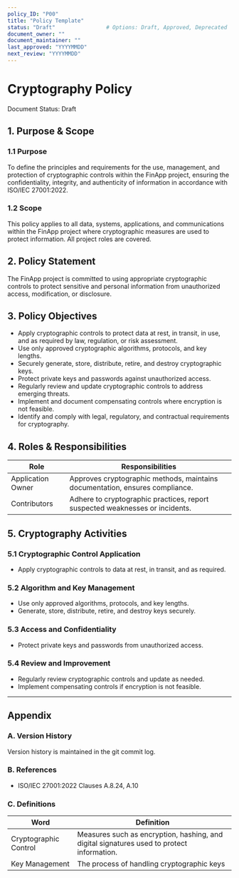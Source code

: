 ```yaml
---
policy_ID: "P00"
title: "Policy Template"
status: "Draft"                # Options: Draft, Approved, Deprecated
document_owner: ""
document_maintainer: ""
last_approved: "YYYYMMDD"
next_review: "YYYYMMDD"
---
```

# Cryptography Policy
Document Status: Draft

## 1. Purpose & Scope

### 1.1 Purpose
To define the principles and requirements for the use, management, and protection of cryptographic controls within the FinApp project, ensuring the confidentiality, integrity, and authenticity of information in accordance with ISO/IEC 27001:2022.

### 1.2 Scope
This policy applies to all data, systems, applications, and communications within the FinApp project where cryptographic measures are used to protect information. All project roles are covered.

## 2. Policy Statement
The FinApp project is committed to using appropriate cryptographic controls to protect sensitive and personal information from unauthorized access, modification, or disclosure.

## 3. Policy Objectives
- Apply cryptographic controls to protect data at rest, in transit, in use, and as required by law, regulation, or risk assessment.
- Use only approved cryptographic algorithms, protocols, and key lengths.
- Securely generate, store, distribute, retire, and destroy cryptographic keys.
- Protect private keys and passwords against unauthorized access.
- Regularly review and update cryptographic controls to address emerging threats.
- Implement and document compensating controls where encryption is not feasible.
- Identify and comply with legal, regulatory, and contractual requirements for cryptography.

## 4. Roles & Responsibilities

| Role             | Responsibilities                                                                 |
|------------------|----------------------------------------------------------------------------------|
| Application Owner| Approves cryptographic methods, maintains documentation, ensures compliance.      |
| Contributors     | Adhere to cryptographic practices, report suspected weaknesses or incidents.      |

## 5. Cryptography Activities

### 5.1 Cryptographic Control Application
- Apply cryptographic controls to data at rest, in transit, and as required.

### 5.2 Algorithm and Key Management
- Use only approved algorithms, protocols, and key lengths.
- Generate, store, distribute, retire, and destroy keys securely.

### 5.3 Access and Confidentiality
- Protect private keys and passwords from unauthorized access.

### 5.4 Review and Improvement
- Regularly review cryptographic controls and update as needed.
- Implement compensating controls if encryption is not feasible.

---

## Appendix

### A. Version History
Version history is maintained in the git commit log.

### B. References
- ISO/IEC 27001:2022 Clauses A.8.24, A.10

### C. Definitions
| Word                | Definition                                                                 |
|---------------------|----------------------------------------------------------------------------|
| Cryptographic Control | Measures such as encryption, hashing, and digital signatures used to protect information. |
| Key Management      | The process of handling cryptographic keys
